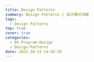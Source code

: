 ```yaml
---
title: Design Patterns
summary: Design Patterns | 设计模式详解
tags:
  - Design Patterns
top: true
cover: true
categories:
  - 05-Program-Design
  - Design-Patterns
date: 2022-10-15 14:42:59
---
```

